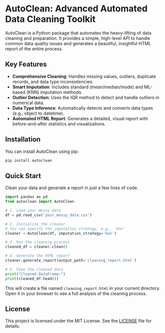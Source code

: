 # AutoClean: Advanced Automated Data Cleaning Toolkit

AutoClean is a Python package that automates the heavy-lifting of data cleaning and preparation. It provides a simple, high-level API to handle common data quality issues and generates a beautiful, insightful HTML report of the entire process.

## Key Features

- **Comprehensive Cleaning**: Handles missing values, outliers, duplicate records, and data type inconsistencies.
- **Smart Imputation**: Includes standard (mean/median/mode) and ML-based (KNN) imputation methods.
- **Outlier Detection**: Uses the IQR method to detect and handle outliers in numerical data.
- **Data Type Inference**: Automatically detects and converts data types (e.g., object to datetime).
- **Automated HTML Report**: Generates a detailed, visual report with before-and-after statistics and visualizations.

## Installation

You can install AutoClean using pip:

```bash
pip install autoclean
```

## Quick Start

Clean your data and generate a report in just a few lines of code.

```python
import pandas as pd
from autoclean import AutoClean

# 1. Load your messy data
df = pd.read_csv('your_messy_data.csv')

# 2. Initialize the cleaner
# You can specify the imputation strategy, e.g., 'knn'
cleaner = AutoClean(df, imputation_strategy='knn')

# 3. Run the cleaning process
cleaned_df = cleaner.clean()

# 4. Generate the HTML report
cleaner.generate_report(output_path='cleaning_report.html')

# 5. View the cleaned data
print("Cleaned DataFrame:")
print(cleaned_df.head())
```
This will create a file named `cleaning_report.html` in your current directory. Open it in your browser to see a full analysis of the cleaning process.

## License

This project is licensed under the MIT License. See the [LICENSE](LICENSE) file for details.
